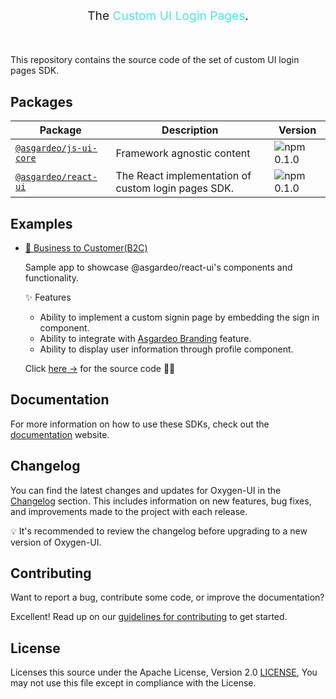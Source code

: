 

<p align="center" style="font-size: 1.2rem;">The
<span style="color: #47EBD8">Custom UI Login Pages</span>.</p>



<br>



This repository contains the source code of the set of custom UI login pages SDK.

## Packages

| Package | Description | Version |
| --- | --- | --- |
| [`@asgardeo/js-ui-core`](./packages/core) | Framework agnostic content  | ![npm](https://static.npmjs.com/da3ab40fb0861d15c83854c29f5f2962.png) 0.1.0 |
| [`@asgardeo/react-ui`](./packages/react) | The React implementation of custom login pages SDK. | ![npm](https://static.npmjs.com/da3ab40fb0861d15c83854c29f5f2962.png) 0.1.0 |

## Examples

* [💅 Business to Customer(B2C) ](./recipes/b2c/)

    Sample app to showcase @asgardeo/react-ui's components and functionality.

    ✨ Features
    
    * Ability to implement a custom signin page by embedding the sign in component.
    * Ability to integrate with [Asgardeo Branding](https://wso2.com/asgardeo/docs/guides/branding/configure-ui-branding/) feature.
    * Ability to display user information through profile component.

    Click [here →](./recipes/b2c/) for the source code 🧑‍💻

## Documentation

For more information on how to use these SDKs, check out the [documentation](https://movinsilva.github.io/wso2-custom-login-pages-sdk) website.

## Changelog

You can find the latest changes and updates for Oxygen-UI in the [Changelog](./CHANGELOG.md) section. This includes information on new features, bug fixes, and improvements made to the project with each release.

💡 It's recommended to review the changelog before upgrading to a new version of Oxygen-UI.

## Contributing

Want to report a bug, contribute some code, or improve the documentation?

Excellent! Read up on our [guidelines for contributing](./CONTRIBUTING.md) to get started.

## License

Licenses this source under the Apache License, Version 2.0 [LICENSE](./LICENSE), You may not use this file except in compliance with the License.